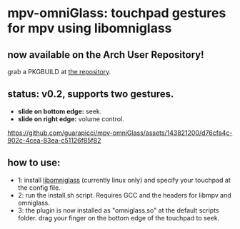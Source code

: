 # mpv-omniGlass: touchpad gestures for mpv using libomniglass

## now available on the Arch User Repository!
grab a PKGBUILD at [the repository](https://aur.archlinux.org/packages/mpv-omniglass-git).
## status: v0.2, supports two gestures.
- **slide on bottom edge:** seek.
- **slide on right edge:** volume control.

https://github.com/guarapicci/mpv-omniGlass/assets/143821200/d76cfa4c-902c-4cea-83ea-c51126f85f82

## how to use:
- 1: install [libomniglass](https://github.com/guarapicci/omniGlass) (currently linux only) and specify your touchpad at the config file.
- 2: run the install.sh script. Requires GCC and the headers for libmpv and omniglass.
- 3: the plugin is now installed as "omniglass.so" at the default scripts folder. drag your finger on the bottom edge of the touchpad to seek.
